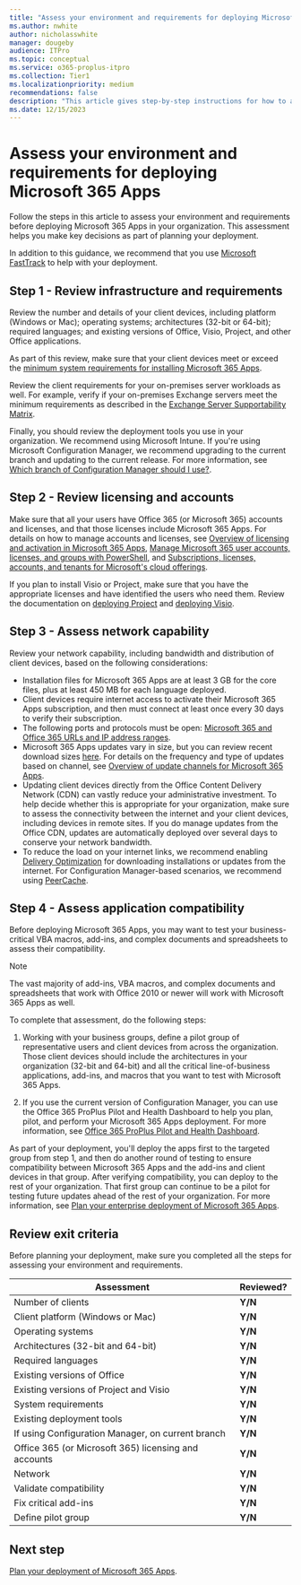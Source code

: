 ```yaml
---
title: "Assess your environment and requirements for deploying Microsoft 365 Apps"
ms.author: nwhite
author: nicholasswhite
manager: dougeby
audience: ITPro
ms.topic: conceptual
ms.service: o365-proplus-itpro
ms.collection: Tier1
ms.localizationpriority: medium
recommendations: false
description: "This article gives step-by-step instructions for how to assess your environment and requirements before deploying Microsoft 365 Apps.  The article is intended for administrators in enterprise environments working with hundreds or thousands of computers."
ms.date: 12/15/2023
---
```


# Assess your environment and requirements for deploying Microsoft 365 Apps

Follow the steps in this article to assess your environment and requirements before deploying Microsoft 365 Apps in your organization. This assessment helps you make key decisions as part of planning your deployment. 

In addition to this guidance, we recommend that you use [Microsoft FastTrack](https://www.microsoft.com/fasttrack) to help with your deployment.

## Step 1 - Review infrastructure and requirements

Review the number and details of your client devices, including platform (Windows or Mac); operating systems; architectures (32-bit or 64-bit); required languages; and existing versions of Office, Visio, Project, and other Office applications. 

As part of this review, make sure that your client devices meet or exceed the [minimum system requirements for installing Microsoft 365 Apps](https://www.microsoft.com/microsoft-365/microsoft-365-and-office-resources).

Review the client requirements for your on-premises server workloads as well. For example, verify if your on-premises Exchange servers meet the minimum requirements as described in the [Exchange Server Supportability Matrix](/exchange/plan-and-deploy/supportability-matrix#clients).

Finally, you should review the deployment tools you use in your organization. We recommend using Microsoft Intune. If you're using Microsoft Configuration Manager, we recommend upgrading to the current branch and updating to the current release. For more information, see [Which branch of Configuration Manager should I use?](/mem/configmgr/core/understand/which-branch-should-i-use).

## Step 2 - Review licensing and accounts

Make sure that all your users have Office 365 (or Microsoft 365) accounts and licenses, and that those licenses include Microsoft 365 Apps. For details on how to manage accounts and licenses, see [Overview of licensing and activation in Microsoft 365 Apps](overview-licensing-activation-microsoft-365-apps.md), [Manage Microsoft 365 user accounts, licenses, and groups with PowerShell](/microsoft-365/enterprise/manage-user-accounts-and-licenses-with-microsoft-365-powershell), and [Subscriptions, licenses, accounts, and tenants for Microsoft's cloud offerings](/microsoft-365/enterprise/subscriptions-licenses-accounts-and-tenants-for-microsoft-cloud-offerings).

If you plan to install Visio or Project, make sure that you have the appropriate licenses and have identified the users who need them. Review the documentation on [deploying Project](deployment-guide-for-project.md) and [deploying Visio](deployment-guide-for-visio.md).

## Step 3 - Assess network capability

Review your network capability, including bandwidth and distribution of client devices, based on the following considerations:

- Installation files for Microsoft 365 Apps are at least 3 GB for the core files, plus at least 450 MB for each language deployed. 
- Client devices require internet access to activate their Microsoft 365 Apps subscription, and then must connect at least once every 30 days to verify their subscription. 
- The following ports and protocols must be open: [Microsoft 365 and Office 365 URLs and IP address ranges](/microsoft-365/enterprise/urls-and-ip-address-ranges).
- Microsoft 365 Apps updates vary in size, but you can review recent download sizes [here](/officeupdates/download-sizes-microsoft365-apps-updates). For details on the frequency and type of updates based on channel, see [Overview of update channels for Microsoft 365 Apps](updates/overview-update-channels.md).  
- Updating client devices directly from the Office Content Delivery Network (CDN) can vastly reduce your administrative investment. To help decide whether this is appropriate for your organization, make sure to assess the connectivity between the internet and your client devices, including devices in remote sites. If you do manage updates from the Office CDN, updates are automatically deployed over several days to conserve your network bandwidth.
- To reduce the load on your internet links, we recommend enabling [Delivery Optimization](delivery-optimization.md) for downloading installations or updates from the internet. For Configuration Manager-based scenarios, we recommend using [PeerCache](/mem/configmgr/core/plan-design/hierarchy/client-peer-cache).
 
## Step 4 - Assess application compatibility

Before deploying Microsoft 365 Apps, you may want to test your business-critical VBA macros, add-ins, and complex documents and spreadsheets to assess their compatibility.

> [!NOTE]
> The vast majority of add-ins, VBA macros, and complex documents and spreadsheets that work with Office 2010 or newer will work with Microsoft 365 Apps as well. 

To complete that assessment, do the following steps:

1. Working with your business groups, define a pilot group of representative users and client devices from across the organization. Those client devices should include the architectures in your organization (32-bit and 64-bit) and all the critical line-of-business applications, add-ins, and macros that you want to test with Microsoft 365 Apps. 

1. If you use the current version of Configuration Manager, you can use the Office 365 ProPlus Pilot and Health Dashboard to help you plan, pilot, and perform your Microsoft 365 Apps deployment. For more information, see [Office 365 ProPlus Pilot and Health Dashboard](/mem/configmgr/sum/deploy-use/office-365-dashboard#bkmk_pilot).

As part of your deployment, you'll deploy the apps first to the targeted group from step 1, and then do another round of testing to ensure compatibility between Microsoft 365 Apps and the add-ins and client devices in that group. After verifying compatibility, you can deploy to the rest of your organization. That first group can continue to be a pilot for testing future updates ahead of the rest of your organization. For more information, see [Plan your enterprise deployment of Microsoft 365 Apps](plan-microsoft-365-apps.md).

## Review exit criteria 

Before planning your deployment, make sure you completed all the steps for assessing your environment and requirements.

|Assessment         |Reviewed?            |
|-------------------|------------------|
|Number of clients                                |**Y/N**|
|Client platform (Windows or Mac)                 |**Y/N**|
|Operating systems                                |**Y/N**|
|Architectures (32-bit and 64-bit)                |**Y/N**|
|Required languages                                 |**Y/N**|
|Existing versions of Office                        |**Y/N**|
|Existing versions of Project and Visio              |**Y/N**|
|System requirements                              |**Y/N**|
|Existing deployment tools                          |**Y/N**|
|If using Configuration Manager, on current branch  |**Y/N**|
|Office 365 (or Microsoft 365) licensing and accounts                |**Y/N**|
|Network                                          |**Y/N**|
|Validate compatibility                        |**Y/N**|
|Fix critical add-ins                        |**Y/N**|
|Define pilot group                        |**Y/N**|


## Next step

[Plan your deployment of Microsoft 365 Apps](plan-microsoft-365-apps.md).
